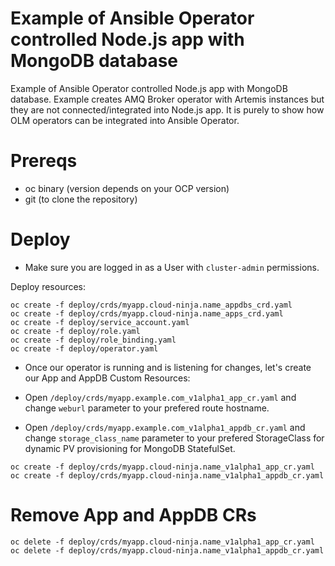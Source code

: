Example of Ansible Operator controlled Node.js app with MongoDB database
==

Example of Ansible Operator controlled Node.js app with MongoDB database. Example creates AMQ Broker operator with Artemis instances but they are not connected/integrated into Node.js app. It is purely to show how OLM operators can be integrated into Ansible Operator.

Prereqs
=
* oc binary (version depends on your OCP version)
* git (to clone the repository)

Deploy
=

* Make sure you are logged in as a User with `cluster-admin` permissions.

Deploy resources:
```
oc create -f deploy/crds/myapp.cloud-ninja.name_appdbs_crd.yaml
oc create -f deploy/crds/myapp.cloud-ninja.name_apps_crd.yaml
oc create -f deploy/service_account.yaml
oc create -f deploy/role.yaml
oc create -f deploy/role_binding.yaml
oc create -f deploy/operator.yaml
```

* Once our operator is running and is listening for changes, let's create our App and AppDB Custom Resources:

* Open `/deploy/crds/myapp.example.com_v1alpha1_app_cr.yaml` and change `weburl` parameter to your prefered route hostname.
* Open `/deploy/crds/myapp.example.com_v1alpha1_appdb_cr.yaml` and change `storage_class_name` parameter to your prefered StorageClass for dynamic PV provisioning for MongoDB StatefulSet.

```
oc create -f deploy/crds/myapp.cloud-ninja.name_v1alpha1_app_cr.yaml
oc create -f deploy/crds/myapp.cloud-ninja.name_v1alpha1_appdb_cr.yaml
```

Remove App and AppDB CRs
==
```
oc delete -f deploy/crds/myapp.cloud-ninja.name_v1alpha1_app_cr.yaml
oc delete -f deploy/crds/myapp.cloud-ninja.name_v1alpha1_appdb_cr.yaml
```
